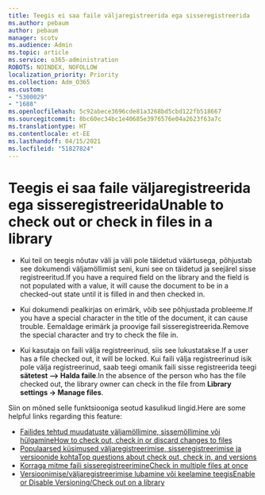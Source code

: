 ```yaml
---
title: Teegis ei saa faile väljaregistreerida ega sisseregistreerida
ms.author: pebaum
author: pebaum
manager: scotv
ms.audience: Admin
ms.topic: article
ms.service: o365-administration
ROBOTS: NOINDEX, NOFOLLOW
localization_priority: Priority
ms.collection: Adm_O365
ms.custom:
- "5300029"
- "1688"
ms.openlocfilehash: 5c92abece3696cde81a3268bd5cbd122fb518667
ms.sourcegitcommit: 8bc60ec34bc1e40685e3976576e04a2623f63a7c
ms.translationtype: HT
ms.contentlocale: et-EE
ms.lasthandoff: 04/15/2021
ms.locfileid: "51827824"
---
```

# <a name="unable-to-check-out-or-check-in-files-in-a-library"></a><span data-ttu-id="42e54-102">Teegis ei saa faile väljaregistreerida ega sisseregistreerida</span><span class="sxs-lookup"><span data-stu-id="42e54-102">Unable to check out or check in files in a library</span></span>

- <span data-ttu-id="42e54-103">Kui teil on teegis nõutav väli ja väli pole täidetud väärtusega, põhjustab see dokumendi väljamöllimist seni, kuni see on täidetud ja seejärel sisse registreeritud.</span><span class="sxs-lookup"><span data-stu-id="42e54-103">If you have a required field on the library and the field is not populated with a value, it will cause the document to be in a checked-out state until it is filled in and then checked in.</span></span>

- <span data-ttu-id="42e54-104">Kui dokumendi pealkirjas on erimärk, võib see põhjustada probleeme.</span><span class="sxs-lookup"><span data-stu-id="42e54-104">If you have a special character in the title of the document, it can cause trouble.</span></span> <span data-ttu-id="42e54-105">Eemaldage erimärk ja proovige fail sisseregistreerida.</span><span class="sxs-lookup"><span data-stu-id="42e54-105">Remove the special character and try to check the file in.</span></span>

- <span data-ttu-id="42e54-106">Kui kasutaja on faili välja registreerinud, siis see lukustatakse.</span><span class="sxs-lookup"><span data-stu-id="42e54-106">If a user has a file checked out, it will be locked.</span></span>  <span data-ttu-id="42e54-107">Kui faili välja registreerinud isik pole välja registreerinud, saab teegi omanik faili sisse registreerida teegi **sätetest –> Halda faile**.</span><span class="sxs-lookup"><span data-stu-id="42e54-107">In the absence of the person who has the file checked out, the library owner can check in the file from **Library settings -> Manage files**.</span></span>

<span data-ttu-id="42e54-108">Siin on mõned selle funktsiooniga seotud kasulikud lingid.</span><span class="sxs-lookup"><span data-stu-id="42e54-108">Here are some helpful links regarding this feature:</span></span>

- [<span data-ttu-id="42e54-109">Failides tehtud muudatuste väljamöllimine, sissemöllimine või hülgamine</span><span class="sxs-lookup"><span data-stu-id="42e54-109">How to check out, check in or discard changes to files</span></span>](https://support.office.com/article/check-out-check-in-or-discard-changes-to-files-in-a-library-7e2c12a9-a874-4393-9511-1378a700f6de)
- [<span data-ttu-id="42e54-110">Populaarsed küsimused väljaregistreerimise, sisseregistreerimise ja versioonide kohta</span><span class="sxs-lookup"><span data-stu-id="42e54-110">Top questions about check out, check in, and versions</span></span>](https://support.office.com/article/Top-questions-about-check-out-check-in-and-versions-7E941339-E972-4C7A-A79A-80A1FCF84076)
- [<span data-ttu-id="42e54-111">Korraga mitme faili sisseregistreerimine</span><span class="sxs-lookup"><span data-stu-id="42e54-111">Check in multiple files at once</span></span>](https://support.office.com/article/check-out-check-in-or-discard-changes-to-files-in-a-library-7e2c12a9-a874-4393-9511-1378a700f6de)
- [<span data-ttu-id="42e54-112">Versioonimise/väljaregistreerimise lubamine või keelamine teegis</span><span class="sxs-lookup"><span data-stu-id="42e54-112">Enable or Disable Versioning/Check out on a library</span></span>](https://support.office.com/article/enable-and-configure-versioning-for-a-list-or-library-1555d642-23ee-446a-990a-bcab618c7a37)
